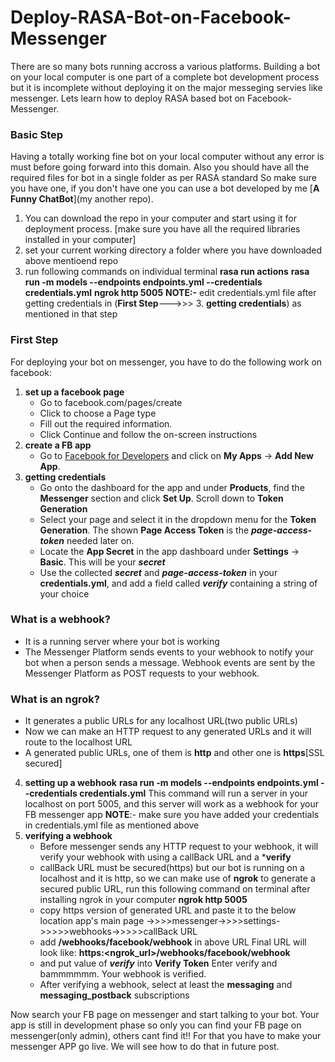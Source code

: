 # Deploy-RASA-Bot-on-Facebook-Messenger

There are so many bots running accross a various platforms. Building a bot on your local computer is one part of a complete bot development process but it is incomplete without deploying it on the major messeging servies like messenger. Lets learn how to deploy RASA based bot on Facebook-Messenger.

### Basic Step
Having a totally working fine bot on your local computer without any error is must before going forward into this domain.
Also you should have all the required files for bot in a single folder as per RASA standard
So make sure you have one, if you don't have one you can use a bot developed by me [**A Funny ChatBot**](my another repo). 
1. You can download the repo in your computer and start using it for deployment process.
          [make sure you have all the required libraries installed in your computer]
2. set your current working directory a folder where you have downloaded above mentioend repo
3. run following commands on individual terminal
          **rasa run actions**
          **rasa run -m models --endpoints endpoints.yml --credentials credentials.yml**
          **ngrok http 5005**
**NOTE:-** edit credentials.yml file after getting credentials in (**First Step**--->>> 3. **getting credentials**) as mentioned in that step
### First Step
For deploying your bot on messenger, you have to do the following work on facebook:
1. **set up a facebook page**
      - Go to facebook.com/pages/create
      - Click to choose a Page type
      - Fill out the required information.
      - Click Continue and follow the on-screen instructions
2. **create a FB app**
      - Go to [Facebook for Developers](https://developers.facebook.com) and click on **My Apps** → **Add New App**.
3. **getting credentials**      
      - Go onto the dashboard for the app and under **Products**, find the **Messenger** section and click **Set Up**. Scroll         down to **Token Generation**
      - Select your page and select it in the dropdown menu for the **Token Generation**. The shown **Page Access Token** is         the ***page-access-token*** needed later on.
      - Locate the **App Secret** in the app dashboard under **Settings** → **Basic**. This will be your ***secret***
      - Use the collected ***secret*** and ***page-access-token*** in your **credentials.yml**, and add a field called               ***verify*** containing a string of your choice

### What is a webhook?
- It is a running server where your bot is working
- The Messenger Platform sends events to your webhook to notify your bot when a person sends a message. Webhook events are     sent by the Messenger Platform as POST requests to your webhook.
### What is an ngrok?
- It generates a public URLs for any localhost URL(two public URLs)
- Now we can make an HTTP request to any generated URLs and it will route to the localhost URL
- A generated public URLs, one of them is **http** and other one is **https**[SSL secured]
    
4. **setting up a webhook**
        **rasa run -m models --endpoints endpoints.yml --credentials credentials.yml**
        This command will run a server in your localhost on port 5005, and this server will work as a webhook for your FB             messenger app
        **NOTE**:- make sure you have added your credentials in credentials.yml file as mentioned above
5. **verifying a webhook**
      - Before messenger sends any HTTP request to your webhook, it will verify your webhook with using a callBack URL and a         ***verify**
      - callBack URL must be secured(https) but our bot is running on a localhost and it is http, so we can make use of               **ngrok** to generate a secured public URL, run this following command on terminal after installing ngrok in your             computer
        **ngrok http 5005**
      - copy https version of generated URL and paste it to the below location
      app's main page ->>>>messenger->>>>settings->>>>>webhooks->>>>>callBack URL
      - add **/webhooks/facebook/webhook** in above URL
        Final URL will look like: **https:<ngrok_url>/webhooks/facebook/webhook**
      - and put value of ***verify*** into **Verify Token**
      Enter verify and bammmmmm.
      Your webhook is verified.
      - After verifying a webhook, select at least the **messaging** and **messaging_postback** subscriptions

Now search your FB page on messenger and start talking to your bot. Your app is still in development phase so only you can find your FB page on messenger(only admin), others cant find it!! For that you have to make your messenger APP go live. We will see how to do that in future post.
